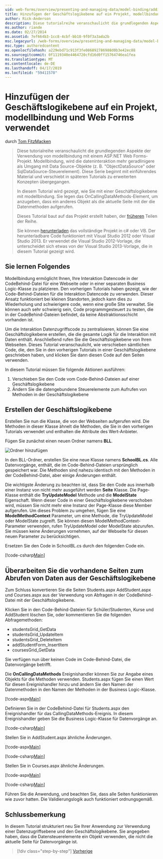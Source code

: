 ```yaml
---
uid: web-forms/overview/presenting-and-managing-data/model-binding/adding-business-logic-layer
title: Hinzufügen der Geschäftslogikebene auf ein Projekt, modellbindung und Web Forms verwendet. | Microsoft-Dokumentation
author: Rick-Anderson
description: Diese tutorialreihe veranschaulicht die grundlegenden Aspekte der Verwendung von modellbindung mit einem ASP.NET Web Forms-Projekt. Modellbindung macht die dateninteraktion Weitere gerade-...
ms.author: riande
ms.date: 02/27/2014
ms.assetid: 7ef664b3-1cc8-4cbf-bb18-9f0f3a3ada2b
msc.legacyurl: /web-forms/overview/presenting-and-managing-data/model-binding/adding-business-logic-layer
msc.type: authoredcontent
ms.openlocfilehash: a229ebd71c913f3fe086892786988d0b3e42ec88
ms.sourcegitcommit: 0f1119340e4464720cfd16d0ff15764746ea1fea
ms.translationtype: MT
ms.contentlocale: de-DE
ms.lasthandoff: 04/17/2019
ms.locfileid: "59411578"
---
```

# <a name="adding-business-logic-layer-to-a-project-that-uses-model-binding-and-web-forms"></a>Hinzufügen der Geschäftslogikebene auf ein Projekt, modellbindung und Web Forms verwendet

durch [Tom FitzMacken](https://github.com/tfitzmac)

> Diese tutorialreihe veranschaulicht die grundlegenden Aspekte der Verwendung von modellbindung mit einem ASP.NET Web Forms-Projekt. Modellbindung, wird die dateninteraktion mehr geradlinigere als Umgang mit Data Source-Objekte (z. B. "ObjectDataSource" oder SqlDataSource-Steuerelement). Diese Serie beginnt mit einführendes Material und verschiebt in späteren Tutorials zu erweiterten Konzepten übergegangen.
> 
> In diesem Tutorial wird gezeigt, wie Sie mit einer Geschäftslogikebene mit modellbindung. Sie legen das OnCallingDataMethods-Element, um anzugeben, dass ein anderes Objekt als die aktuelle Seite mit der die Datenmethoden aufgerufen.
> 
> Dieses Tutorial baut auf das Projekt erstellt haben, der [früheren](retrieving-data.md) Teilen der Reihe.
> 
> Sie können [herunterladen](https://go.microsoft.com/fwlink/?LinkId=286116) das vollständige Projekt in c# oder VB. Der herunterladbare Code funktioniert mit Visual Studio 2012 oder Visual Studio 2013. Er verwendet die Visual Studio 2012-Vorlage, die unterscheidet sich etwas von der Visual Studio 2013-Vorlage, die in diesem Tutorial gezeigt wird.


## <a name="what-youll-build"></a>Sie lernen Folgendes

Modellbindung ermöglicht Ihnen, Ihre Interaktion Datencode in der CodeBehind-Datei für eine Webseite oder in einer separaten Business Logic-Klasse zu platzieren. Den vorherigen Tutorials haben gezeigt, wie der Code-Behind-Dateien für die Interaktion Datencode zu verwenden. Dieser Ansatz funktioniert bei kleinen Standorten, jedoch kann dies zu Wiederholung und schwierigere code, wenn eine große Site verwaltet. Sie können auch sehr schwierig sein, Code programmgesteuert zu testen, die in der CodeBehind-Dateien befindet, da keine Abstraktionsschicht vorhanden ist.

Um die Interaktion Datenzugriffscode zu zentralisieren, können Sie eine Geschäftslogikebene erstellen, die die gesamte Logik für die Interaktion mit Daten enthält. Anschließend rufen Sie die Geschäftslogikebene von Ihren Webseiten. Dieses Tutorial veranschaulicht, wie verschieben sämtlichen Code, die, den Sie in den vorherigen Tutorials in einer Geschäftslogikebene geschrieben haben, und klicken Sie dann diesen Code auf den Seiten verwenden.

In diesem Tutorial müssen Sie folgende Aktionen ausführen:

1. Verschieben Sie den Code vom Code-Behind-Dateien auf einer Geschäftslogikebene
2. Ändern Sie die datengebundene Steuerelemente zum Aufrufen von Methoden in der Geschäftslogikebene

## <a name="create-business-logic-layer"></a>Erstellen der Geschäftslogikebene

Erstellen Sie nun die Klasse, die von der Webseiten aufgerufen wird. Die Methoden in dieser Klasse ähnelt die Methoden, die Sie in den vorherigen Tutorials verwendet und enthalten die Attribute des Wert-Anbieter.

Fügen Sie zunächst einen neuen Ordner namens **BLL**.

![Ordner hinzufügen](adding-business-logic-layer/_static/image1.png)

In den BLL-Ordner, erstellen Sie eine neue Klasse namens **SchoolBL.cs**. Alle Datenvorgänge, enthält, die im Code-Behind-Dateien ursprünglich gespeichert war. Die Methoden sind nahezu identisch mit den Methoden in der CodeBehind-Datei, aber einige Änderungen enthält.

Die wichtigste Änderung zu beachten ist, dass Sie den Code aus innerhalb einer Instanz von nicht mehr ausgeführt werden **Seite** Klasse. Die Page-Klasse enthält die **TryUpdateModel** Methode und die **ModelState** Eigenschaft. Wenn dieser Code in einer Geschäftslogikebene verschoben wird, müssen Sie nicht mehr eine Instanz der Page-Klasse diese Member aufgerufen. Um dieses Problem zu umgehen, fügen Sie eine **ModelMethodContext** Parameter, um eine Methode, die TryUpdateModel oder ModelState zugreift. Sie können diesen ModelMethodContext-Parameter verwenden, rufen TryUpdateModel oder ModelState abzurufen. Sie müssen keine Änderungen vornehmen, auf der Webseite für diesen neuen Parameter zu berücksichtigen.

Ersetzen Sie den Code in SchoolBL.cs durch den folgenden Code ein.

[!code-csharp[Main](adding-business-logic-layer/samples/sample1.cs)]

## <a name="revise-existing-pages-to-retrieve-data-from-business-logic-layer"></a>Überarbeiten Sie die vorhandene Seiten zum Abrufen von Daten aus der Geschäftslogikebene

Zum Schluss konvertieren Sie die Seiten Students.aspx AddStudent.aspx und Courses.aspx aus der Verwendung von Abfragen in der CodeBehind-Datei mit der Geschäftslogikebene.

Klicken Sie in den Code-Behind-Dateien für Schüler/Studenten, Kurse und AddStudent löschen Sie, oder kommentieren Sie die folgenden Abfragemethoden:

- studentsGrid\_GetData
- studentsGrid\_UpdateItem
- studentsGrid\_DeleteItem
- addStudentForm\_InsertItem
- coursesGrid\_GetData

Sie verfügen nun über keinen Code im Code-Behind-Datei, die Datenvorgänge betrifft.

Die **OnCallingDataMethods** Ereignishandler können Sie zur Angabe eines Objekts für die Methoden verwenden. Students.aspx fügen Sie einen Wert für diesen Ereignishandler hinzu und ändern Sie den Namen der Datenmethoden in den Namen der Methoden in der Business Logic-Klasse.

[!code-aspx[Main](adding-business-logic-layer/samples/sample2.aspx?highlight=3-4,8)]

Definieren Sie in der CodeBehind-Datei für Students.aspx den Ereignishandler für das CallingDataMethods-Ereignis. In diesem Ereignishandler geben Sie die Business Logic-Klasse für Datenvorgänge an.

[!code-csharp[Main](adding-business-logic-layer/samples/sample3.cs)]

Stellen Sie in AddStudent.aspx ähnliche Änderungen.

[!code-aspx[Main](adding-business-logic-layer/samples/sample4.aspx?highlight=3-4)]

[!code-csharp[Main](adding-business-logic-layer/samples/sample5.cs)]

Stellen Sie in Courses.aspx ähnliche Änderungen.

[!code-aspx[Main](adding-business-logic-layer/samples/sample6.aspx?highlight=3-4)]

[!code-csharp[Main](adding-business-logic-layer/samples/sample7.cs)]

Führen Sie die Anwendung, und beachten Sie, dass alle Seiten funktionieren wie zuvor hatten. Die Validierungslogik auch funktioniert ordnungsgemäß.

## <a name="conclusion"></a>Schlussbemerkung

In diesem Tutorial strukturiert neu Sie Ihrer Anwendung zur Verwendung einer Datenzugriffsebene und den Geschäftslogikebene. Sie angegeben haben, dass die Datensteuerelemente ein Objekt verwenden, die nicht die aktuelle Seite für Datenvorgänge ist.

> [!div class="step-by-step"]
> [Vorherige](using-query-string-values-to-retrieve-data.md)
